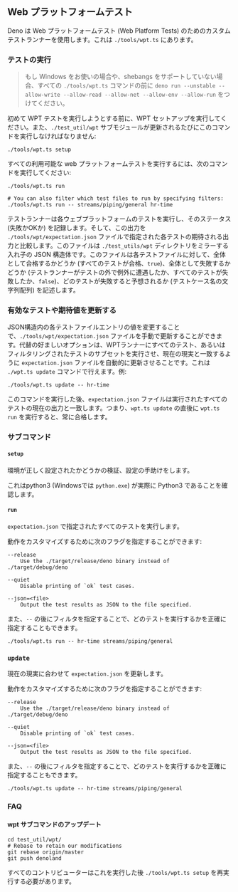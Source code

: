 <!-- ## Web Platform Test -->
## Web プラットフォームテスト

<!--
Deno uses a custom test runner for Web Platform Tests. It can be found at
`./tools/wpt.ts`.
-->
Deno は Web プラットフォームテスト (Web Platform Tests) のためのカスタムテストランナーを使用します。これは `./tools/wpt.ts` にあります。

<!-- ### Running tests -->
### テストの実行

<!--
> If you are on Windows, or your system does not support shebangs, prefix all
> `./tools/wpt.ts` commands with
> `deno run --unstable --allow-write --allow-read --allow-net --allow-env --allow-run`.
-->
> もし Windows をお使いの場合や、shebangs をサポートしていない場合、すべての `./tools/wpt.ts` コマンドの前に `deno run --unstable --allow-write --allow-read --allow-net --allow-env --allow-run` をつけてください。

<!--
Before attempting to run WPT tests for the first time, please run the WPT setup.
You must also run this command every time the `./test_util/wpt` submodule is
updated:
-->
初めて WPT テストを実行しようとする前に、WPT セットアップを実行してください。また、`./test_util/wpt` サブモジュールが更新されるたびにこのコマンドを実行しなければなりません:

```shell
./tools/wpt.ts setup
```

<!-- To run all available web platform tests, run the following command: -->
すべての利用可能な web プラットフォームテストを実行するには、次のコマンドを実行してください:

```shell
./tools/wpt.ts run

# You can also filter which test files to run by specifying filters:
./tools/wpt.ts run -- streams/piping/general hr-time
```

<!--
The test runner will run each web platform test and record its status (failed or
ok). It will then compare this output to the expected output of each test as
specified in the `./tools/wpt/expectation.json` file. This file is a nested JSON
structure that mirrors the `./test_utils/wpt` directory. It describes for each
test file, if it should pass as a whole (all tests pass, `true`), if it should
fail as a whole (test runner encounters an exception outside of a test or all
tests fail, `false`), or which tests it expects to fail (a string array of test
case names).
-->
テストランナーは各ウェブプラットフォームのテストを実行し、そのステータス (失敗かOKか) を記録します。そして、この出力を `./tools/wpt/expectation.json` ファイルで指定された各テストの期待される出力と比較します。このファイルは `./test_utils/wpt` ディレクトリをミラーする入れ子の JSON 構造体です。このファイルは各テストファイルに対して、全体として合格するかどうか (すべてのテストが合格、`true`)、全体として失敗するかどうか (テストランナーがテストの外で例外に遭遇したか、すべてのテストが失敗したか、`false`)、どのテストが失敗すると予想されるか (テストケース名の文字列配列) を記述します。

<!-- ### Updating enabled tests or expectations -->
### 有効なテストや期待値を更新する

<!--
You can update the `./tools/wpt/expectation.json` file manually by changing the
value of each of the test file entries in the JSON structure. The alternative
and preferred option is to have the WPT runner run all, or a filtered subset of
tests, and then automatically update the `expectation.json` file to match the
current reality. You can do this with the `./wpt.ts update` command. Example:
-->
JSON構造内の各テストファイルエントリの値を変更することで、`./tools/wpt/expectation.json` ファイルを手動で更新することができます。代替の好ましいオプションは、WPTランナーにすべてのテスト、あるいはフィルタリングされたテストのサブセットを実行させ、現在の現実と一致するように `expectation.json` ファイルを自動的に更新させることです。これは `./wpt.ts update` コマンドで行えます。例:

```shell
./tools/wpt.ts update -- hr-time
```

<!--
After running this command the `expectation.json` file will match the current
output of all the tests that were run. This means that running `wpt.ts run`
right after a `wpt.ts update` should always pass.
-->
このコマンドを実行した後、`expectation.json` ファイルは実行されたすべてのテストの現在の出力と一致します。つまり、`wpt.ts update` の直後に `wpt.ts run` を実行すると、常に合格します。

<!-- ### Subcommands -->
### サブコマンド

#### `setup`

<!--
Validate that your environment is configured correctly, or help you configure
it.
-->
環境が正しく設定されたかどうかの検証、設定の手助けをします。

<!--
This will check that the python3 (or `python.exe` on Windows) is actually
Python 3.
-->
これはpython3 (Windowsでは `python.exe`) が実際に Python3 であることを確認します。

#### `run`

<!-- Run all tests like specified in `expectation.json`. -->
`expectation.json` で指定されたすべてのテストを実行します。

<!-- You can specify the following flags to customize behaviour: -->
動作をカスタマイズするために次のフラグを指定することができます:

```
--release
    Use the ./target/release/deno binary instead of ./target/debug/deno

--quiet
    Disable printing of `ok` test cases.

--json=<file>
    Output the test results as JSON to the file specified.
```

<!--
You can also specify exactly which tests to run by specifying one of more
filters after a `--`:
-->
また、`--` の後にフィルタを指定することで、どのテストを実行するかを正確に指定することもできます。

```
./tools/wpt.ts run -- hr-time streams/piping/general
```

### `update`

<!-- Update the `expectation.json` to match the current reality. -->
現在の現実に合わせて `expectation.json` を更新します。

<!-- You can specify the following flags to customize behaviour: -->
動作をカスタマイズするために次のフラグを指定することができます:

```
--release
    Use the ./target/release/deno binary instead of ./target/debug/deno

--quiet
    Disable printing of `ok` test cases.

--json=<file>
    Output the test results as JSON to the file specified.
```

<!--
You can also specify exactly which tests to run by specifying one of more
filters after a `--`:
-->
また、`--` の後にフィルタを指定することで、どのテストを実行するかを正確に指定することもできます。

```
./tools/wpt.ts update -- hr-time streams/piping/general
```

### FAQ

<!-- #### Upgrading the wpt submodule: -->
#### wpt サブコマンドのアップデート

```shell
cd test_util/wpt/
# Rebase to retain our modifications
git rebase origin/master
git push denoland
```

<!-- All contributors will need to rerun `./tools/wpt.ts setup` after this. -->
すべてのコントリビューターはこれを実行した後 `./tools/wpt.ts setup` を再実行する必要があります。
